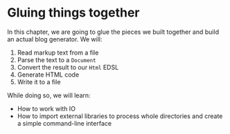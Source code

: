 # Gluing things together

In this chapter, we are going to glue the pieces we built together
and build an actual blog generator. We will:

1. Read markup text from a file
2. Parse the text to a `Document`
3. Convert the result to our `Html` EDSL
4. Generate HTML code
5. Write it to a file

While doing so, we will learn:

- How to work with IO
- How to import external libraries to process whole directories and create a simple command-line interface
